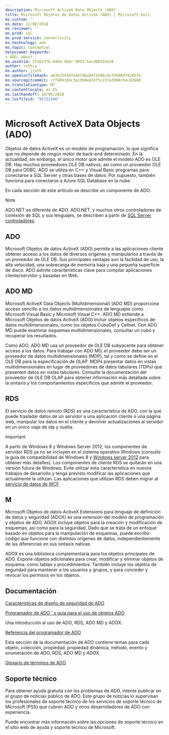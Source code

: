 ```yaml
---
description: Microsoft ActiveX Data Objects (ADO)
title: Microsoft Objetos de datos ActiveX (ADO) | Microsoft Docs
ms.custom: ''
ms.date: 11/08/2018
ms.reviewer: ''
ms.prod: sql
ms.prod_service: connectivity
ms.technology: ado
ms.topic: conceptual
helpviewer_keywords:
- ADO, about
ms.assetid: 2fa6237b-44b8-4b6c-9952-5acd80a54e20
author: rothja
ms.author: jroth
ms.openlocfilehash: a63b254397e45fdba56f3d86cdcf45069f9265fb
ms.sourcegitcommit: c7f40918dc3ecdb0ed2ef5c237a3996cb4cd268d
ms.translationtype: MT
ms.contentlocale: es-ES
ms.lasthandoff: 10/05/2020
ms.locfileid: "91721246"
---
```

# <a name="microsoft-activex-data-objects-ado"></a>Microsoft ActiveX Data Objects (ADO)

Objetos de datos ActiveX es un modelo de programación, lo que significa que no depende de ningún motor de back-end determinado. En la actualidad, sin embargo, el único motor que admite el modelo ADO es OLE DB. Hay muchos proveedores OLE DB nativos, así como un proveedor OLE DB para ODBC. ADO se utiliza en C++ y Visual Basic programas para conectarse a SQL Server y otras bases de datos. Por supuesto, también funciona para conectarse a Azure SQL Database en la nube.

En cada sección de este artículo se describe un componente de ADO.

> [!NOTE]
> ADO.NET es diferente de ADO. ADO.NET, y muchos otros controladores de conexión de SQL y sus lenguajes, se describen a partir de [SQL Server controladores](../connect/sql-connection-libraries.md).

  
## <a name="ado"></a>ADO  
 Microsoft Objetos de datos ActiveX (ADO) permite a las aplicaciones cliente obtener acceso a los datos de diversos orígenes y manipularlos a través de un proveedor de OLE DB. Sus principales ventajas son la facilidad de uso, la alta velocidad, una sobrecarga de memoria baja y una pequeña superficie de disco. ADO admite características clave para compilar aplicaciones cliente/servidor y basadas en Web.  
  
## <a name="ado-md"></a>ADO MD  
 Microsoft ActiveX Data Objects (Multidimensional) (ADO MD) proporciona acceso sencillo a los datos multidimensionales de lenguajes como Microsoft Visual Basic y Microsoft Visual C++. ADO MD extiende a Microsoft Objetos de datos ActiveX (ADO) incluir objetos específicos de datos multidimensionales, como los objetos CubeDef y Cellset. Con ADO MD puede examinar esquemas multidimensionales, consultar un cubo y recuperar los resultados.  
  
 Como ADO, ADO MD usa un proveedor de OLE DB subyacente para obtener acceso a los datos. Para trabajar con ADO MD, el proveedor debe ser un proveedor de datos multidimensionales (MDP), tal y como se define en el OLE DB para la especificación de OLAP. MDPs presentar datos en vistas multidimensionales en lugar de proveedores de datos tabulares (TDPs) que presenten datos en vistas tabulares. Consulte la documentación del proveedor de OLE DB OLAP para obtener información más detallada sobre la sintaxis y los comportamientos específicos que admite el proveedor.  
  
## <a name="rds"></a>RDS  
 El servicio de datos remoto (RDS) es una característica de ADO, con la que puede trasladar datos de un servidor a una aplicación cliente o una página web, manipular los datos en el cliente y devolver actualizaciones al servidor en un único viaje de ida y vuelta.  
  
> [!IMPORTANT]
>  A partir de Windows 8 y Windows Server 2012, los componentes de servidor RDS ya no se incluyen en el sistema operativo Windows (consulte la guía de compatibilidad de Windows 8 y [Windows server 2012](https://www.microsoft.com/download/details.aspx?id=27416) para obtener más detalles). Los componentes de cliente RDS se quitarán en una versión futura de Windows. Evite utilizar esta característica en nuevos trabajos de desarrollo y tenga previsto modificar las aplicaciones que actualmente la utilizan. Las aplicaciones que utilizan RDS deben migrar al  [servicio de datos de WCF](/dotnet/framework/wcf/).  
  
## <a name="adox"></a>M  
 Microsoft Objetos de datos ActiveX Extensions para lenguaje de definición de datos y seguridad (ADOX) es una extensión del modelo de programación y objetos de ADO. ADOX incluye objetos para la creación y modificación de esquemas, así como para la seguridad. Dado que se trata de un enfoque basado en objetos para la manipulación de esquemas, puede escribir código que funcione con distintos orígenes de datos, independientemente de las diferencias en sus sintaxis nativas.  
  
 ADOX es una biblioteca complementaria para los objetos principales de ADO. Expone objetos adicionales para crear, modificar y eliminar objetos de esquema, como tablas y procedimientos. También incluye los objetos de seguridad para mantener a los usuarios y grupos, y para conceder y revocar los permisos en los objetos.  
  
## <a name="documentation"></a>Documentación  
 [Características de diseño de seguridad de ADO](./guide/ado-security-design-issues.md)  
  
 [Programador de ADO ' s guía para el uso de objetos ADO](./guide/ado-programmer-s-guide.md)  
  
 Una introducción al uso de ADO, RDS, ADO MD y ADOX.  
  
 [Referencia del programador de ADO](./reference/ado-programmer-s-reference.md)  
  
 Esta sección de la documentación de ADO contiene temas para cada objeto, colección, propiedad, propiedad dinámica, método, evento y enumeración de ADO, RDS, ADO MD y ADOX.  
  
 [Glosario de términos de ADO](./ado-glossary.md)  
  
## <a name="support"></a>Soporte técnico  
 Para obtener ayuda gratuita con los problemas de ADO, intente publicar en el grupo de noticias público de ADO. Este grupo de noticias lo supervisan los profesionales de soporte técnico de los servicios de soporte técnico de Microsoft (PSS) que cubren ADO y otros desarrolladores de ADO con experiencia.  
  
 Puede encontrar más información sobre las opciones de soporte técnico en el sitio web de ayuda y soporte técnico de Microsoft.